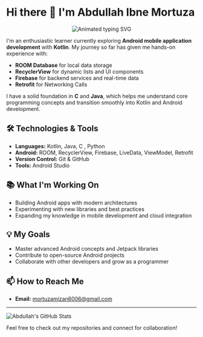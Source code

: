 # Hi there 👋 I'm Abdullah Ibne Mortuza

<p align="center">
  <img src="https://readme-typing-svg.demolab.com?font=Fira+Code&size=28&pause=1000&color=F7981A&center=true&vCenter=true&width=900&lines=Mobile+App+Developer+in+Training;Kotlin;Xml;C;Python;Android+Studio+User;Learning+Every+Day!" alt="Animated typing SVG">
</p>


I'm an enthusiastic learner currently exploring **Android mobile application development** with **Kotlin**. My journey so far has given me hands-on experience with:

- **ROOM Database** for local data storage
- **RecyclerView** for dynamic lists and UI components
- **Firebase** for backend services and real-time data
- **Retrofit** for Networking Calls

I have a solid foundation in **C** and **Java**, which helps me understand core programming concepts and transition smoothly into Kotlin and Android development.

## 🛠️ Technologies & Tools

- **Languages:** Kotlin, Java, C , Python
- **Android:** ROOM, RecyclerView, Firebase, LiveData, ViewModel, Retrofit
- **Version Control:** Git & GitHub
- **Tools:** Android Studio

## 📚 What I'm Working On

- Building Android apps with modern architectures
- Experimenting with new libraries and best practices
- Expanding my knowledge in mobile development and cloud integration

## 💡 My Goals

- Master advanced Android concepts and Jetpack libraries
- Contribute to open-source Android projects
- Collaborate with other developers and grow as a programmer

## 📫 How to Reach Me

- **Email:** mortuzamizan6006@gmail.com

---

![Abdullah's GitHub Stats](https://github-readme-stats.vercel.app/api?username=abdullahibnemortuza&show_icons=true&theme=radical)

Feel free to check out my repositories and connect for collaboration!
